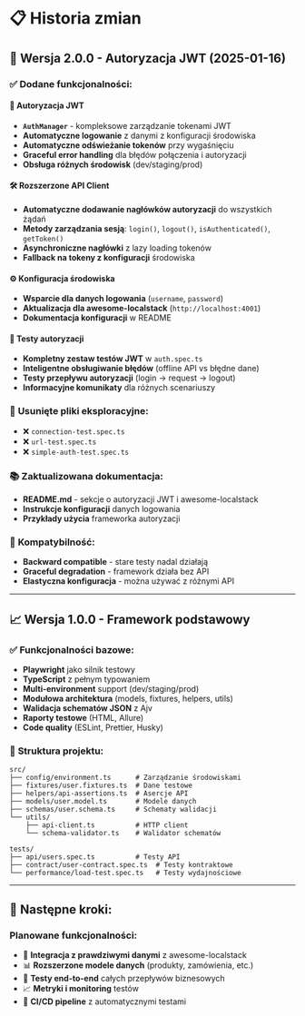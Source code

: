 # 📋 Historia zmian

## 🎯 **Wersja 2.0.0 - Autoryzacja JWT** (2025-01-16)

### ✅ **Dodane funkcjonalności:**

#### **🔐 Autoryzacja JWT**
- **`AuthManager`** - kompleksowe zarządzanie tokenami JWT
- **Automatyczne logowanie** z danymi z konfiguracji środowiska
- **Automatyczne odświeżanie tokenów** przy wygaśnięciu
- **Graceful error handling** dla błędów połączenia i autoryzacji
- **Obsługa różnych środowisk** (dev/staging/prod)

#### **🛠️ Rozszerzone API Client**
- **Automatyczne dodawanie nagłówków autoryzacji** do wszystkich żądań
- **Metody zarządzania sesją**: `login()`, `logout()`, `isAuthenticated()`, `getToken()`
- **Asynchroniczne nagłówki** z lazy loading tokenów
- **Fallback na tokeny z konfiguracji** środowiska

#### **⚙️ Konfiguracja środowiska**
- **Wsparcie dla danych logowania** (`username`, `password`)
- **Aktualizacja dla awesome-localstack** (`http://localhost:4001`)
- **Dokumentacja konfiguracji** w README

#### **🧪 Testy autoryzacji**
- **Kompletny zestaw testów JWT** w `auth.spec.ts`
- **Inteligentne obsługiwanie błędów** (offline API vs błędne dane)
- **Testy przepływu autoryzacji** (login → request → logout)
- **Informacyjne komunikaty** dla różnych scenariuszy

### 🧹 **Usunięte pliki eksploracyjne:**
- ❌ `connection-test.spec.ts`
- ❌ `url-test.spec.ts` 
- ❌ `simple-auth-test.spec.ts`

### 📚 **Zaktualizowana dokumentacja:**
- **README.md** - sekcje o autoryzacji JWT i awesome-localstack
- **Instrukcje konfiguracji** danych logowania
- **Przykłady użycia** frameworka autoryzacji

### 🎯 **Kompatybilność:**
- **Backward compatible** - stare testy nadal działają
- **Graceful degradation** - framework działa bez API
- **Elastyczna konfiguracja** - można używać z różnymi API

---

## 📈 **Wersja 1.0.0 - Framework podstawowy**

### ✅ **Funkcjonalności bazowe:**
- **Playwright** jako silnik testowy
- **TypeScript** z pełnym typowaniem
- **Multi-environment** support (dev/staging/prod)
- **Modułowa architektura** (models, fixtures, helpers, utils)
- **Walidacja schematów JSON** z Ajv
- **Raporty testowe** (HTML, Allure)
- **Code quality** (ESLint, Prettier, Husky)

### 📁 **Struktura projektu:**
```
src/
├── config/environment.ts      # Zarządzanie środowiskami
├── fixtures/user.fixtures.ts  # Dane testowe
├── helpers/api-assertions.ts  # Asercje API
├── models/user.model.ts       # Modele danych
├── schemas/user.schema.ts     # Schematy walidacji
└── utils/
    ├── api-client.ts          # HTTP client
    └── schema-validator.ts    # Walidator schematów

tests/
├── api/users.spec.ts          # Testy API
├── contract/user-contract.spec.ts  # Testy kontraktowe
└── performance/load-test.spec.ts   # Testy wydajnościowe
```

---

## 🚀 **Następne kroki:**

### **Planowane funkcjonalności:**
- 🔄 **Integracja z prawdziwymi danymi** z awesome-localstack
- 📊 **Rozszerzone modele danych** (produkty, zamówienia, etc.)
- 🧪 **Testy end-to-end** całych przepływów biznesowych
- 📈 **Metryki i monitoring** testów
- 🤖 **CI/CD pipeline** z automatycznymi testami
